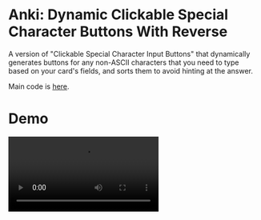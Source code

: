 # Anki: Dynamic Clickable Special Character Buttons With Reverse
A version of "Clickable Special Character Input Buttons" that dynamically generates buttons for any non-ASCII characters that you need to type based on your card's fields, and sorts them to avoid hinting at the answer.

Main code is [here](note-types.org).

# Demo

<video src="https://user-images.githubusercontent.com/8124851/184555794-85c264dd-b796-4091-9560-54778d03a9cd.mp4"></video>

